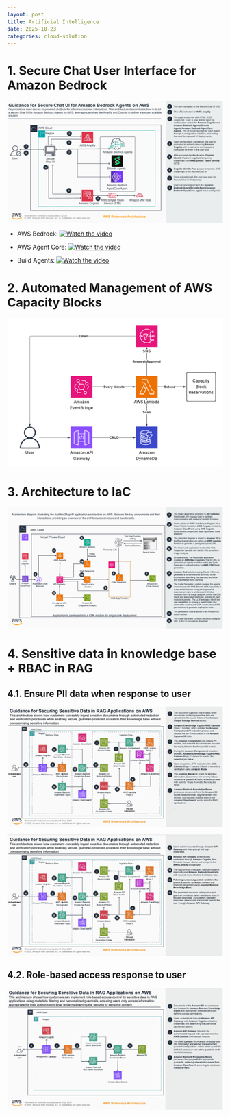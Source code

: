 ```yaml
---
layout: post
title: Artificial Intelligence
date: 2025-10-23
categories: cloud-solution
---
```


# 1. Secure Chat User Interface for Amazon Bedrock

![](/images/AI/476219636-daa34609-19af-49a9-b5d6-0d70c7e534a3.png)

- AWS Bedrock: [![Watch the video](https://img.youtube.com/vi/nSQrY-uPWLY/0.jpg)](https://www.youtube.com/watch?v=nSQrY-uPWLY)

- AWS Agent Core: [![Watch the video](https://img.youtube.com/vi/usFIb9aEd1U/0.jpg)](https://youtu.be/usFIb9aEd1U?si=Ai01V5sQ9iyEYiU4)

- Build Agents: [![Watch the video](https://img.youtube.com/vi/epWeri7OQi8/0.jpg)](https://youtu.be/epWeri7OQi8?si=JhqPnJ143n73fhXP)

# 2. Automated Management of AWS Capacity Blocks

![](/images/AI/automate_workflow.png)

# 3. Architecture to IaC

![](/images/AI/architectureToCode.png)

# 4. Sensitive data in knowledge base + RBAC in RAG

## 4.1. Ensure PII data when response to user

![](/images/AI/build_sensitive_data_knowledge_base_part1.png)

![](/images/AI/scenario1_part2.png)

## 4.2. Role-based access response to user

![](/images/AI/rbac_knowledge_base.png)
